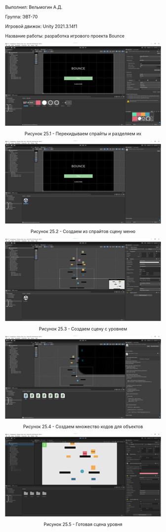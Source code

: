 <p align="left">
  Выполнил: Вельмогин А.Д.
  </p>
<p align="left"> Группа: ЭВТ-70
  </p>
<p align="left"> Игровой движок: Unity 2021.3.14f1
  </p>
<p align="left"> Название работы: разработка игрового проекта Bounce
  </p>


<p align="center">
  <img src="1.png"/>
</p>


<p align="center">
Рисунок 25.1 - Перекидываем спрайты и разделяем их 
</p>


<p align="center">
  <img src="2.png"/>
</p>


<p align="center">
Рисунок 25.2 - Создаем из спрайтов сцену меню 
</p>


<p align="center">
  <img src="3.png"/>
</p>


<p align="center">
Рисунок 25.3 - Создаем сцену с уровнем
</p>


<p align="center">
  <img src="4.png"/>
</p>


<p align="center">
Рисунок 25.4 - Создаем множество кодов для объектов
</p>



<p align="center">
  <img src="5.png"/>
</p>


<p align="center">
Рисунок 25.5 - Готовая сцена уровня
</p>
